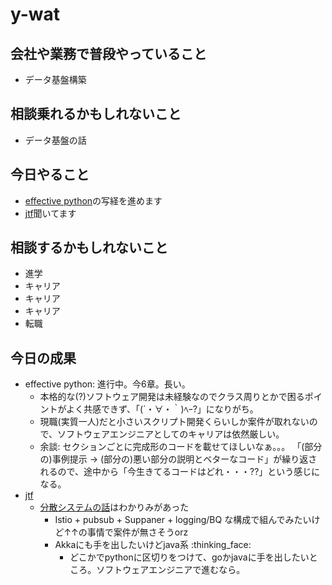 # y-wat

## 会社や業務で普段やっていること
- データ基盤構築

## 相談乗れるかもしれないこと
- データ基盤の話

## 今日やること
- [effective python](https://www.oreilly.co.jp/books/9784873119175/)の写経を進めます
- [jtf](https://techfesta.connpass.com/event/175611/)聞いてます

## 相談するかもしれないこと
- 進学
- キャリア
- キャリア
- キャリア
- 転職

## 今日の成果
- effective python: 進行中。今6章。長い。
  - 本格的な(?)ソフトウェア開発は未経験なのでクラス周りとかで困るポイントがよく共感できず、「(´・∀・｀)ﾍｰ?」になりがち。
  - 現職(実質一人)だと小さいスクリプト開発くらいしか案件が取れないので、ソフトウェアエンジニアとしてのキャリアは依然厳しい。
  - 余談: セクションごとに完成形のコードを載せてほしいなぁ。。。
  「(部分の)事例提示 -> (部分の)悪い部分の説明とベターなコード」が繰り返されるので、途中から「今生きてるコードはどれ・・・??」という感じになる。
- [jtf](https://techfesta.connpass.com/event/175611/)
  - [分散システムの話](https://speakerdeck.com/tzkoba/li-jie-sitekuo-gerufen-san-sisutemufalseji-chu-zhi-shi)はわかりみがあった
    - Istio + pubsub + Suppaner + logging/BQ な構成で組んでみたいけど↑↑の事情で案件が無さそうorz
    - Akkaにも手を出したいけどjava系 :thinking_face:
      - どこかでpythonに区切りをつけて、goかjavaに手を出したいところ。ソフトウェアエンジニアで進むなら。